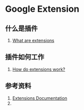 # Google Extension

## 什么是插件
1. [What are extensions](https://developer.chrome.com/docs/extensions/mv3/overview/)

## 插件如何工作
1. [How do extensions work?](https://developer.chrome.com/docs/extensions/mv3/overview/)

## 参考资料
1. [Extensions Documentation](https://developer.chrome.com/docs/extensions/mv3/)
2. 